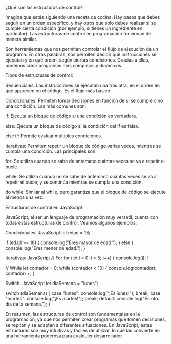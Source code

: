 ¿Qué son las estructuras de control?

Imagina que estás siguiendo una receta de cocina. Hay pasos que debes seguir en un orden específico, y hay otros que solo debes realizar si se cumple cierta condición (por ejemplo, si tienes un ingrediente en particular). Las estructuras de control en programación funcionan de manera similar.

Son herramientas que nos permiten controlar el flujo de ejecución de un programa. En otras palabras, nos permiten decidir qué instrucciones se ejecutan y en qué orden, según ciertas condiciones. Gracias a ellas, podemos crear programas más complejos y dinámicos.

Tipos de estructuras de control:

Secuenciales: Las instrucciones se ejecutan una tras otra, en el orden en que aparecen en el código. Es el flujo más básico.

Condicionales: Permiten tomar decisiones en función de si se cumple o no una condición. Las más comunes son:

if: Ejecuta un bloque de código si una condición es verdadera.

else: Ejecuta un bloque de código si la condición del if es falsa.

else if: Permite evaluar múltiples condiciones.

Iterativas: Permiten repetir un bloque de código varias veces, mientras se cumpla una condición. Las principales son:

for: Se utiliza cuando se sabe de antemano cuántas veces se va a repetir el bucle.

while: Se utiliza cuando no se sabe de antemano cuántas veces se va a repetir el bucle, y se continúa mientras se cumpla una condición.

do while: Similar al while, pero garantiza que el bloque de código se ejecute al menos una vez.

Estructuras de control en JavaScript

JavaScript, al ser un lenguaje de programación muy versátil, cuenta con todas estas estructuras de control. Veamos algunos ejemplos:

Condicionales:
JavaScript
let edad = 18;

if (edad >= 18) {
  console.log("Eres mayor de edad.");
} else {
  console.log("Eres menor de edad.");
}


Iterativas:
JavaScript
// For
for (let i = 0; i < 5; i++) {
  console.log(i);
}

// While
let contador = 0;
while (contador < 10) {
  console.log(contador);
  contador++;
}


Switch:
JavaScript
let diaSemana = "lunes";

switch (diaSemana) {
  case "lunes":
    console.log("¡Es lunes!");
    break;
  case "martes":
    console.log("¡Es martes!");
    break;
  default:
    console.log("Es otro día de la semana.");
}


En resumen, las estructuras de control son fundamentales en la programación, ya que nos permiten crear programas que tomen decisiones, se repitan y se adapten a diferentes situaciones. En JavaScript, estas estructuras son muy intuitivas y fáciles de utilizar, lo que las convierte en una herramienta poderosa para cualquier desarrollador.
